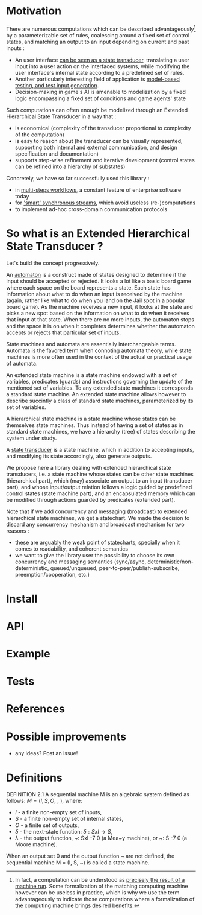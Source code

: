 # Motivation
There are numerous computations which can be described advantageously[^1] by a parameterizable set
 of rules, coalescing around a fixed set of control states, and matching an output to an input 
 depending on current and past inputs : 

- An user interface [can be seen as a state transducer](https://brucou.github.io/posts/user-interfaces-as-reactive-systems/#reactive-systems-as-automata), translating a user 
input into a user action on the interfaced systems, while modifying the user interface's 
internal state according to a predefined set of rules. 
- Another particularly interesting field of application is [model-based testing, and test input 
generation](https://pdfs.semanticscholar.org/f8e6/b3019c0d5422f35d2d98c242f149184992a3.pdf).
- Decision-making in game's AI is amenable to modelization by a fixed logic encompassing a fixed 
set of conditions and game agents' state

Such computations can often enough be modelized through an Extended Hierarchical State Transducer 
in a way that :

- is economical (complexity of the transducer proportional to complexity of the 
computation)
- is easy to reason about (he transducer can be visually represented, supporting both 
internal and external communication, and design specification and documentation)
- supports step-wise refinement and iterative development (control states can be refined into a 
hierarchy of substates)

Concretely, we have so far successfully used this library :

- in [multi-steps workflows](https://github.com/brucou/component-combinators/tree/master/examples/volunteerApplication), a constant feature of enterprise software today
- for ['smart' synchronous streams](https://github.com/brucou/partial-synchronous-streams), which
 avoid useless (re-)computations
- to implement ad-hoc cross-domain communication protocols

[^1]: In fact, a computation can be understood as [precisely the result of a machine run](https://en.wikipedia.org/wiki/Computability_theory). Some formalization of the matching 
computing machine however can be useless in practice, which is why we use the term advantageously
 to indicate those computations where a formalization of the computing machine brings desired 
 benefits.

# So what is an Extended Hierarchical State Transducer ? 
Let's build the concept progressively.

An [automaton](https://en.wikipedia.org/wiki/Automata_theory) is a construct made of states designed to determine if the input should be accepted or rejected. It looks a lot like a basic board game where each space on the board represents a state. Each state has information about what to do when an input is received by the machine (again, rather like what to do when you land on the Jail spot in a popular board game). As the machine receives a new input, it looks at the state and picks a new spot based on the information on what to do when it receives that input at that state. When there are no more inputs, the automaton stops and the space it is on when it completes determines whether the automaton accepts or rejects that particular set of inputs.

State machines and automata are essentially interchangeable terms. Automata is the favored term 
when connoting automata theory, while state machines is more often used in the context of the 
actual or practical usage of automata.

An extended state machine is a state machine endowed with a set of variables, predicates (guards)
and instructions governing the update of the mentioned set of variables. To any extended state 
machines it corresponds a standard state machine. An extended state machine allows however to 
describe succintly a class of standard state machines, parameterized by its set of variables.

A hierarchical state machine is a state machine whose states can be themselves state machines. 
Thus instead of having a set of states as in standard state machines, we have a hierarchy (tree) of 
states describing the system under study.

A [state transducer](https://en.wikipedia.org/wiki/Finite-state_transducer) is a state 
machine, which in addition to accepting inputs, and modifying its state accordingly, also 
generate outputs.

We propose here a library dealing with extended hierarchical state transducers, i.e. a state machine
whose states can be other state machines (hierarchical part), which (may) associate an output to an 
input (transducer part), and whose input/output relation follows a logic guided by 
predefined control states (state machine part), and an encapsulated memory which can be 
modified through actions guarded by predicates (extended part).

Note that if we add concurrency and messaging (broadcast) to extended hierarchical state machines,
 we get a statechart. We made the decision to discard any concurrency mechanism and broadcast mechanism for
 two reasons :
 
 - these are arguably the weak point of statecharts, specially when it comes to readability, and 
 coherent semantics 
 - we want to give the library user the possibility to choose its own concurrency and 
 messaging semantics (sync/async, deterministic/non-deterministic, queued/unqueued, 
 peer-to-peer/publish-subscribe, preemption/cooperation, etc.)

# Install

# API

# Example

# Tests

# References

# Possible improvements
- any ideas? Post an issue!

# Definitions
DEFINITION 2.1 A sequential machine M is an algebraic system
defined as follows: $M = (I, S, O, ~, ~)$, where:

- $I$ - a finite non-empty set of inputs,
- $S$ - a finite non-empty set of internal states,
- $O$ - a finite set of outputs,
- $\delta$ - the next-state function: $\delta : SxI \rightarrow S$,
- $\lambda$ - the output function, ~: SxI -7 0 (a Mea~y machine), or ~: S -7 0 (a Moore machine).

When an output set 0 and the output function ~ are not defined,
the sequential machine M = (I, S, ~) is called a state machine. 
